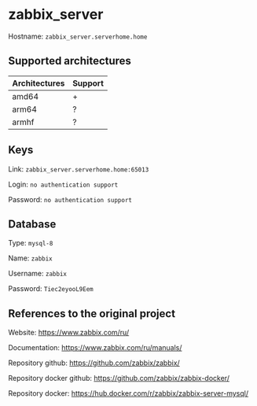 # zabbix_server
Hostname: `zabbix_server.serverhome.home`

## Supported architectures
| Architectures | Support |
| :------------ | :------ |
| amd64         | +       |
| arm64         | ?       |
| armhf         | ?       |

## Keys
Link: `zabbix_server.serverhome.home:65013`

Login: `no authentication support`

Password: `no authentication support`

## Database
Type: `mysql-8`

Name: `zabbix`

Username: `zabbix`

Password: `Tiec2eyooL9Eem`

## References to the original project
Website: https://www.zabbix.com/ru/

Documentation: https://www.zabbix.com/ru/manuals/

Repository github: https://github.com/zabbix/zabbix/

Repository docker github: https://github.com/zabbix/zabbix-docker/

Repository docker: https://hub.docker.com/r/zabbix/zabbix-server-mysql/